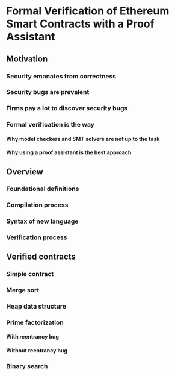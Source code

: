 # Formal Verification of Ethereum Smart Contracts with a Proof Assistant
## Motivation
### Security emanates from correctness
### Security bugs are prevalent
### Firms pay a lot to discover security bugs
### Formal verification is the way
#### Why model checkers and SMT solvers are not up to the task
#### Why using a proof assistant is the best approach
## Overview
### Foundational definitions
### Compilation process
### Syntax of new language
### Verification process
## Verified contracts
### Simple contract
### Merge sort
### Heap data structure
### Prime factorization
#### With reentrancy bug
#### Without reentrancy bug
### Binary search
